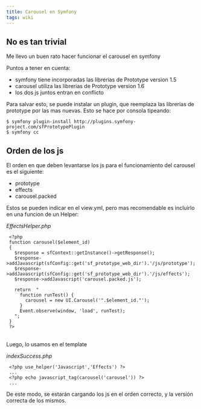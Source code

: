 ```yaml
---
title: Carousel en Symfony
tags: wiki
---
```


No es tan trivial
-----------------

Me llevo un buen rato hacer funcionar el carousel en symfony

Puntos a tener en cuenta:

-   symfony tiene incorporadas las librerias de Prototype version 1.5
-   carousel utiliza las librerias de Prototype version 1.6
-   los dos js juntos entran en conflicto

Para salvar esto, se puede instalar un plugin, que reemplaza las
librerias de prototype por las mas nuevas. Esto se hace por consola
tipeando:

    $ symfony plugin-install http://plugins.symfony-project.com/sfPrototypePlugin
    $ symfony cc

Orden de los js
---------------

El orden en que deben levantarse los js para el funcionamiento del
carousel es el siguiente:

-   prototype
-   effects
-   carousel.packed

Estos se pueden indicar en el view.yml, pero mas recomendable es
incluirlo en una funcion de un Helper:

*EffectsHelper.php*

     <?php
     function carousel($element_id)
     {
       $response = sfContext::getInstance()->getResponse();
       $response->addJavascript(sfConfig::get('sf_prototype_web_dir').'/js/prototype');
       $response->addJavascript(sfConfig::get('sf_prototype_web_dir').'/js/effects');
       $response->addJavascript('carousel.packed.js');
       
       return  "
         function runTest() {
           carousel = new UI.Carousel('".$element_id."');
         }
         Event.observe(window, 'load', runTest);
       ";
     }
     ?>

\
 Luego, lo usamos en el template

*indexSuccess.php*

     <?php use_helper('Javascript','Effects') ?>
     ...
     <?php echo javascript_tag(carousel('carousel')) ?>
     ...

De este modo, se estarán cargando los js en el orden correcto, y la
versión correcta de los mismos.
